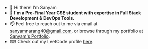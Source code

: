 - 👋 Hi there! I’m Sanyam
- 👀 **I'm a Pre-Final Year CSE student with expertise in Full Stack Development & DevOps Tools.**
- 📫 Feel free to reach out to me via email at [sanyamnarang40@gmail.com](mailto:sanyamnarang40@gmail.com), or browse through my portfolio at [Sanyam's Portfolio](https://www.sanyam.online/).
- ⌨ Check out my LeetCode profile [here](https://leetcode.com/sanyam40/).
